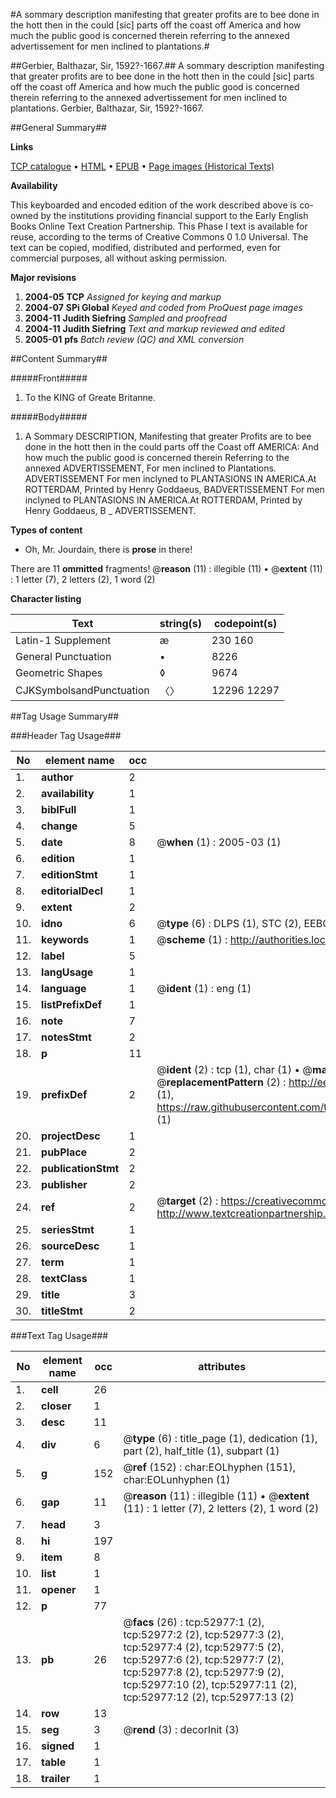 #A sommary description manifesting that greater profits are to bee done in the hott then in the could [sic] parts off the coast off America and how much the public good is concerned therein referring to the annexed advertissement for men inclined to plantations.#

##Gerbier, Balthazar, Sir, 1592?-1667.##
A sommary description manifesting that greater profits are to bee done in the hott then in the could [sic] parts off the coast off America and how much the public good is concerned therein referring to the annexed advertissement for men inclined to plantations.
Gerbier, Balthazar, Sir, 1592?-1667.

##General Summary##

**Links**

[TCP catalogue](http://www.ota.ox.ac.uk/tcp/)  • 
[HTML](http://tei.it.ox.ac.uk/tcp/Texts-HTML/free/A70/A70163.html)  • 
[EPUB](http://tei.it.ox.ac.uk/tcp/Texts-EPUB/free/A70/A70163.epub) • 
[Page images (Historical Texts)](https://data.historicaltexts.jisc.ac.uk/view?pubId=eebo-12040873e&pageId=eebo-12040873e-52977-1)

**Availability**

This keyboarded and encoded edition of the
	       work described above is co-owned by the institutions
	       providing financial support to the Early English Books
	       Online Text Creation Partnership. This Phase I text is
	       available for reuse, according to the terms of Creative
	       Commons 0 1.0 Universal. The text can be copied,
	       modified, distributed and performed, even for
	       commercial purposes, all without asking permission.

**Major revisions**

1. __2004-05__ __TCP__ *Assigned for keying and markup*
1. __2004-07__ __SPi Global__ *Keyed and coded from ProQuest page images*
1. __2004-11__ __Judith Siefring__ *Sampled and proofread*
1. __2004-11__ __Judith Siefring__ *Text and markup reviewed and edited*
1. __2005-01__ __pfs__ *Batch review (QC) and XML conversion*

##Content Summary##

#####Front#####

1. To the KING of Greate Britanne.

#####Body#####

1. A Sommary DESCRIPTION, Manifesting that greater Profits are to bee done in the hott then in the could parts off the Coast off AMERICA: And how much the public good is concerned therein Referring to the annexed ADVERTISSEMENT, For men inclined to Plantations.
ADVERTISSEMENT For men inclyned to PLANTASIONS IN AMERICA.At ROTTERDAM, Printed by Henry Goddaeus, BADVERTISSEMENT For men inclyned to PLANTASIONS IN AMERICA.At ROTTERDAM, Printed by Henry Goddaeus, B
    _ ADVERTISSEMENT.

**Types of content**

  * Oh, Mr. Jourdain, there is **prose** in there!

There are 11 **ommitted** fragments! 
 @__reason__ (11) : illegible (11)  •  @__extent__ (11) : 1 letter (7), 2 letters (2), 1 word (2)

**Character listing**


|Text|string(s)|codepoint(s)|
|---|---|---|
|Latin-1 Supplement|æ |230 160|
|General Punctuation|•|8226|
|Geometric Shapes|◊|9674|
|CJKSymbolsandPunctuation|〈〉|12296 12297|

##Tag Usage Summary##

###Header Tag Usage###

|No|element name|occ|attributes|
|---|---|---|---|
|1.|__author__|2||
|2.|__availability__|1||
|3.|__biblFull__|1||
|4.|__change__|5||
|5.|__date__|8| @__when__ (1) : 2005-03 (1)|
|6.|__edition__|1||
|7.|__editionStmt__|1||
|8.|__editorialDecl__|1||
|9.|__extent__|2||
|10.|__idno__|6| @__type__ (6) : DLPS (1), STC (2), EEBO-CITATION (1), OCLC (1), VID (1)|
|11.|__keywords__|1| @__scheme__ (1) : http://authorities.loc.gov/ (1)|
|12.|__label__|5||
|13.|__langUsage__|1||
|14.|__language__|1| @__ident__ (1) : eng (1)|
|15.|__listPrefixDef__|1||
|16.|__note__|7||
|17.|__notesStmt__|2||
|18.|__p__|11||
|19.|__prefixDef__|2| @__ident__ (2) : tcp (1), char (1)  •  @__matchPattern__ (2) : ([0-9\-]+):([0-9IVX]+) (1), (.+) (1)  •  @__replacementPattern__ (2) : http://eebo.chadwyck.com/downloadtiff?vid=$1&page=$2 (1), https://raw.githubusercontent.com/textcreationpartnership/Texts/master/tcpchars.xml#$1 (1)|
|20.|__projectDesc__|1||
|21.|__pubPlace__|2||
|22.|__publicationStmt__|2||
|23.|__publisher__|2||
|24.|__ref__|2| @__target__ (2) : https://creativecommons.org/publicdomain/zero/1.0/ (1), http://www.textcreationpartnership.org/docs/. (1)|
|25.|__seriesStmt__|1||
|26.|__sourceDesc__|1||
|27.|__term__|1||
|28.|__textClass__|1||
|29.|__title__|3||
|30.|__titleStmt__|2||


###Text Tag Usage###

|No|element name|occ|attributes|
|---|---|---|---|
|1.|__cell__|26||
|2.|__closer__|1||
|3.|__desc__|11||
|4.|__div__|6| @__type__ (6) : title_page (1), dedication (1), part (2), half_title (1), subpart (1)|
|5.|__g__|152| @__ref__ (152) : char:EOLhyphen (151), char:EOLunhyphen (1)|
|6.|__gap__|11| @__reason__ (11) : illegible (11)  •  @__extent__ (11) : 1 letter (7), 2 letters (2), 1 word (2)|
|7.|__head__|3||
|8.|__hi__|197||
|9.|__item__|8||
|10.|__list__|1||
|11.|__opener__|1||
|12.|__p__|77||
|13.|__pb__|26| @__facs__ (26) : tcp:52977:1 (2), tcp:52977:2 (2), tcp:52977:3 (2), tcp:52977:4 (2), tcp:52977:5 (2), tcp:52977:6 (2), tcp:52977:7 (2), tcp:52977:8 (2), tcp:52977:9 (2), tcp:52977:10 (2), tcp:52977:11 (2), tcp:52977:12 (2), tcp:52977:13 (2)|
|14.|__row__|13||
|15.|__seg__|3| @__rend__ (3) : decorInit (3)|
|16.|__signed__|1||
|17.|__table__|1||
|18.|__trailer__|1||
